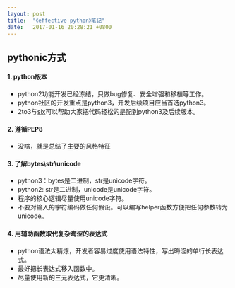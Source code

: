 ```yaml
---
layout: post
title:  "《effective python》笔记"
date:   2017-01-16 20:28:21 +0800
---
```


## pythonic方式

#### 1. python版本

* python2功能开发已经冻结，只做bug修复、安全增强和移植等工作。
* python社区的开发重点是python3，开发后续项目应当首选python3。
* 2to3与[six](https://pythonhosted.org/six/)可以帮助大家把代码轻松的是配到python3及后续版本。

#### 2. 遵循PEP8

* 没啥，就是总结了主要的风格特征

#### 3. 了解bytes\str\unicode

* python3：bytes是二进制，str是unicode字符。
* python2: str是二进制，unicode是unicode字符。
* 程序的核心逻辑尽量使用unicode字符。
* 不要对输入的字符编码做任何假设。可以编写helper函数方便把任何参数转为unicode。

#### 4. 用辅助函数取代复杂晦涩的表达式

* python语法太精炼，开发者容易过度使用语法特性，写出晦涩的单行长表达式。
* 最好把长表达式移入函数中。
* 尽量使用新的三元表达式，它更清晰。
